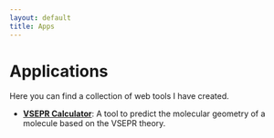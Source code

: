 ```yaml
---
layout: default
title: Apps
---
```

# Applications

Here you can find a collection of web tools I have created.

- **[VSEPR Calculator](./vsepr_calculator.html)**: A tool to predict the molecular geometry of a molecule based on the VSEPR theory.
